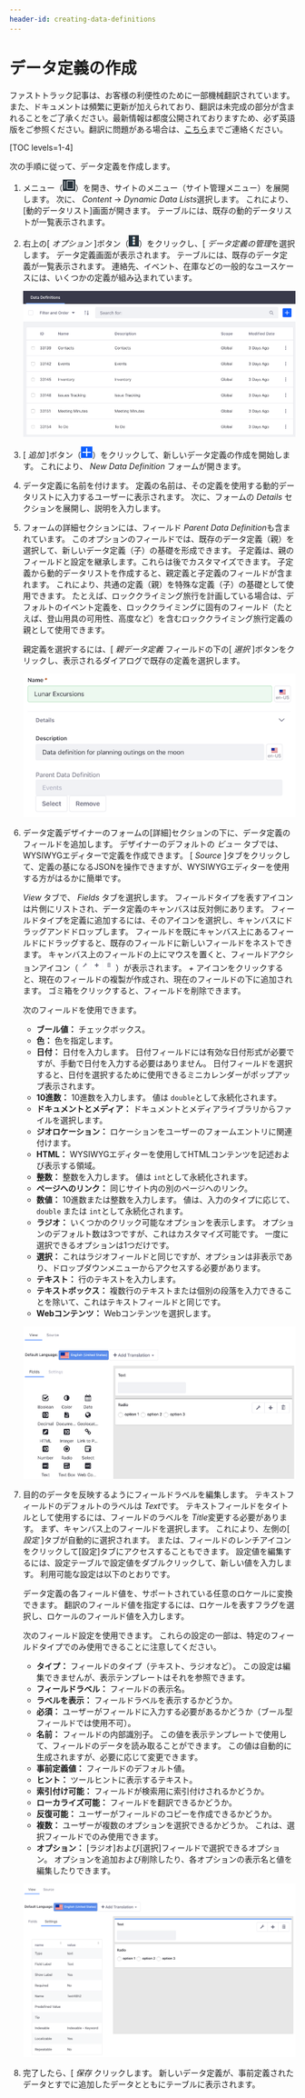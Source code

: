 ```yaml
---
header-id: creating-data-definitions
---
```


# データ定義の作成

<p class="alert alert-info"><span class="wysiwyg-color-blue120">ファストトラック記事は、お客様の利便性のために一部機械翻訳されています。また、ドキュメントは頻繁に更新が加えられており、翻訳は未完成の部分が含まれることをご了承ください。最新情報は都度公開されておりますため、必ず英語版をご参照ください。翻訳に問題がある場合は、<a href="mailto:support-content-jp@liferay.com">こちら</a>までご連絡ください。</span></p>

[TOC levels=1-4]

次の手順に従って、データ定義を作成します。

1.  メニュー（![Menu](../../../images/icon-menu.png)）を開き、サイトのメニュー（サイト管理メニュー）を展開します。 次に、 *Content* → *Dynamic Data Lists*選択します。 これにより、[動的データリスト]画面が開きます。 テーブルには、既存の動的データリストが一覧表示されます。

2.  右上の[ *オプション* ]ボタン（![Options](../../../images/icon-options.png)）をクリックし、[ *データ定義の管理*を選択します。 データ定義画面が表示されます。 テーブルには、既存のデータ定義が一覧表示されます。 連絡先、イベント、在庫などの一般的なユースケースには、いくつかの定義が組み込まれています。

    ![図1：データ定義画面。](../../../images/ddl-definitions.png)

3.  [ *追加* ]ボタン（![Add](../../../images/icon-add.png)）をクリックして、新しいデータ定義の作成を開始します。 これにより、 *New Data Definition* フォームが開きます。

4.  データ定義に名前を付けます。 定義の名前は、その定義を使用する動的データリストに入力するユーザーに表示されます。 次に、フォームの *Details* セクションを展開し、説明を入力します。

5.  フォームの詳細セクションには、フィールド *Parent Data Definition*も含まれています。 このオプションのフィールドでは、既存のデータ定義（親）を選択して、新しいデータ定義（子）の基礎を形成できます。 子定義は、親のフィールドと設定を継承します。これらは後でカスタマイズできます。 子定義から動的データリストを作成すると、親定義と子定義のフィールドが含まれます。 これにより、共通の定義（親）を特殊な定義（子）の基礎として使用できます。 たとえば、ロッククライミング旅行を計画している場合は、デフォルトのイベント定義を、ロッククライミングに固有のフィールド（たとえば、登山用具の可用性、高度など）を含むロッククライミング旅行定義の親として使用できます。

    親定義を選択するには、[ *親データ定義* フィールドの下の[ *選択* ]ボタンをクリックし、表示されるダイアログで既存の定義を選択します。

    ![図2：データ定義に名前を付けたら、フォームの[詳細]セクションを展開し、必要に応じて定義に説明と親定義を指定します。](../../../images/ddl-definition-form-01.png)

6.  データ定義デザイナーのフォームの[詳細]セクションの下に、データ定義のフィールドを追加します。 デザイナーのデフォルトの *ビュー* タブでは、WYSIWYGエディターで定義を作成できます。 [ *Source* ]タブをクリックして、定義の基になるJSONを操作できますが、WYSIWYGエディターを使用する方がはるかに簡単です。

    *View* タブで、 *Fields* タブを選択します。 フィールドタイプを表すアイコンは片側にリストされ、データ定義のキャンバスは反対側にあります。 フィールドタイプを定義に追加するには、そのアイコンを選択し、キャンバスにドラッグアンドドロップします。 フィールドを既にキャンバス上にあるフィールドにドラッグすると、既存のフィールドに新しいフィールドをネストできます。 キャンバス上のフィールドの上にマウスを置くと、フィールドアクションアイコン（![Icons](../../../images/icon-ddl-actions.png)）が表示されます。 *+* アイコンをクリックすると、現在のフィールドの複製が作成され、現在のフィールドの下に追加されます。 ゴミ箱をクリックすると、フィールドを削除できます。

    次のフィールドを使用できます。

      - **ブール値：** チェックボックス。
      - **色：** 色を指定します。
      - **日付：** 日付を入力します。 日付フィールドには有効な日付形式が必要ですが、手動で日付を入力する必要はありません。 日付フィールドを選択すると、日付を選択するために使用できるミニカレンダーがポップアップ表示されます。
      - **10進数：** 10進数を入力します。 値は `double`として永続化されます。
      - **ドキュメントとメディア：** ドキュメントとメディアライブラリからファイルを選択します。
      - **ジオロケーション：** ロケーションをユーザーのフォームエントリに関連付けます。
      - **HTML：** WYSIWYGエディターを使用してHTMLコンテンツを記述および表示する領域。
      - **整数：** 整数を入力します。 値は `int`として永続化されます。
      - **ページへのリンク：** 同じサイト内の別のページへのリンク。
      - **数値：** 10進数または整数を入力します。 値は、入力のタイプに応じて、 `double` または `int`として永続化されます。
      - **ラジオ：** いくつかのクリック可能なオプションを表示します。 オプションのデフォルト数は3つですが、これはカスタマイズ可能です。 一度に選択できるオプションは1つだけです。
      - **選択：** これはラジオフィールドと同じですが、オプションは非表示であり、ドロップダウンメニューからアクセスする必要があります。
      - **テキスト：** 行のテキストを入力します。
      - **テキストボックス：** 複数行のテキストまたは個別の段落を入力できることを除いて、これはテキストフィールドと同じです。
      - **Webコンテンツ：** Webコンテンツを選択します。

    ![図3：データ定義デザイナーを使用して、フィールドをデータ定義に追加します。](../../../images/ddl-data-definition-designer.png)

7.  目的のデータを反映するようにフィールドラベルを編集します。 テキストフィールドのデフォルトのラベルは *Text*です。 テキストフィールドをタイトルとして使用するには、フィールドのラベルを *Title*変更する必要があります。 まず、キャンバス上のフィールドを選択します。 これにより、左側の[ *設定* ]タブが自動的に選択されます。 または、フィールドのレンチアイコンをクリックして[設定]タブにアクセスすることもできます。 設定値を編集するには、設定テーブルで設定値をダブルクリックして、新しい値を入力します。 利用可能な設定は以下のとおりです。

    データ定義の各フィールド値を、サポートされている任意のロケールに変換できます。 翻訳のフィールド値を指定するには、ロケールを表すフラグを選択し、ロケールのフィールド値を入力します。

    次のフィールド設定を使用できます。 これらの設定の一部は、特定のフィールドタイプでのみ使用できることに注意してください。

      - **タイプ：** フィールドのタイプ（テキスト、ラジオなど）。 この設定は編集できませんが、表示テンプレートはそれを参照できます。
      - **フィールドラベル：** フィールドの表示名。
      - **ラベルを表示：** フィールドラベルを表示するかどうか。
      - **必須：** ユーザーがフィールドに入力する必要があるかどうか（ブール型フィールドでは使用不可）。
      - **名前：** フィールドの内部識別子。 この値を表示テンプレートで使用して、フィールドのデータを読み取ることができます。 この値は自動的に生成されますが、必要に応じて変更できます。
      - **事前定義値：** フィールドのデフォルト値。
      - **ヒント：** ツールヒントに表示するテキスト。
      - **索引付け可能：** フィールドが検索用に索引付けされるかどうか。
      - **ローカライズ可能：** フィールドを翻訳できるかどうか。
      - **反復可能：** ユーザーがフィールドのコピーを作成できるかどうか。
      - **複数：** ユーザーが複数のオプションを選択できるかどうか。 これは、選択フィールドでのみ使用できます。
      - **オプション：** [ラジオ]および[選択]フィールドで選択できるオプション。 オプションを追加および削除したり、各オプションの表示名と値を編集したりできます。

    ![図4：データ定義の各フィールドの設定を構成します。](../../../images/ddl-data-definition-settings.png)

8.  完了したら、[ *保存* クリックします。 新しいデータ定義が、事前定義されたデータとすでに追加したデータとともにテーブルに表示されます。
